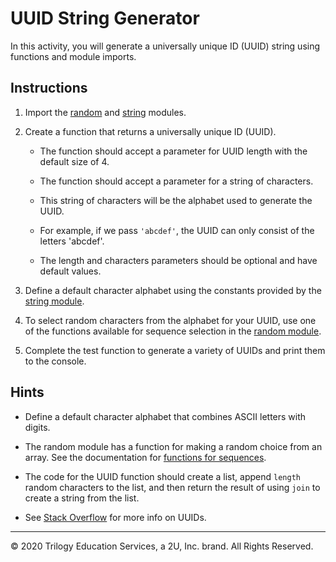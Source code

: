 # UUID String Generator

In this activity, you will generate a universally unique ID (UUID) string using functions and module imports.

## Instructions

1. Import the [random](https://docs.python.org/3/library/random.html) and [string](https://docs.python.org/3/library/string.html) modules.

2. Create a function that returns a universally unique ID (UUID).

    * The function should accept a parameter for UUID length with the default size of 4.

    * The function should accept a parameter for a string of characters.

    * This string of characters will be the alphabet used to generate the UUID.

    * For example, if we pass `'abcdef'`, the UUID can only consist of the letters 'abcdef'.

    * The length and characters parameters should be optional and have default values.

3. Define a default character alphabet using the constants provided by the [string module](https://docs.python.org/3/library/string.html).

4. To select random characters from the alphabet for your UUID, use one of the functions available for sequence selection in the [random module](https://docs.python.org/3/library/random.html).

5. Complete the test function to generate a variety of UUIDs and print them to the console.

## Hints

* Define a default character alphabet that combines ASCII letters with digits.

* The random module has a function for making a random choice from an array. See the documentation for [functions for sequences](https://docs.python.org/3/library/random.html#functions-for-sequences).

* The code for the UUID function should create a list, append `length` random characters to the list, and then return the result of using `join` to create a string from the list.

* See [Stack Overflow](https://stackoverflow.com/questions/292965/what-is-a-uuid) for more info on UUIDs.

---

© 2020 Trilogy Education Services, a 2U, Inc. brand. All Rights Reserved.
